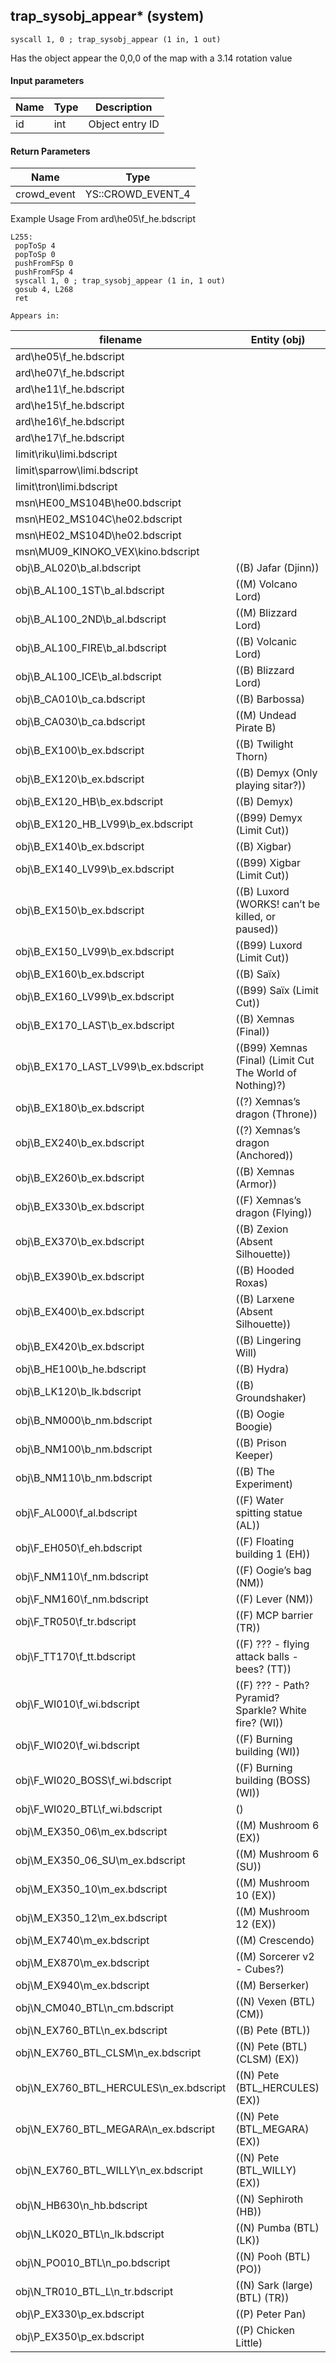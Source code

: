 ## trap_sysobj_appear* (system)

`syscall 1, 0 ; trap_sysobj_appear (1 in, 1 out)`

Has the object appear the 0,0,0 of the map with a 3.14 rotation value

#### Input parameters
| Name | Type | Description
|------|------|------------
| id   | int   | Object entry ID


#### Return Parameters
| Name | Type
|------|-----
| crowd_event   | YS::CROWD_EVENT_4   
Example Usage From ard\he05\f_he.bdscript
```plaintext
L255:
 popToSp 4
 popToSp 0
 pushFromFSp 0
 pushFromFSp 4
 syscall 1, 0 ; trap_sysobj_appear (1 in, 1 out)
 gosub 4, L268
 ret
```





	Appears in:
| filename | Entity (obj)
|----------|-------------
| ard\he05\f_he.bdscript       |           
| ard\he07\f_he.bdscript       |           
| ard\he11\f_he.bdscript       |           
| ard\he15\f_he.bdscript       |           
| ard\he16\f_he.bdscript       |           
| ard\he17\f_he.bdscript       |           
| limit\riku\limi.bdscript       |           
| limit\sparrow\limi.bdscript       |           
| limit\tron\limi.bdscript       |           
| msn\HE00_MS104B\he00.bdscript       |           
| msn\HE02_MS104C\he02.bdscript       |           
| msn\HE02_MS104D\he02.bdscript       |           
| msn\MU09_KINOKO_VEX\kino.bdscript       |           
| obj\B_AL020\b_al.bdscript       | ((B) Jafar (Djinn))          
| obj\B_AL100_1ST\b_al.bdscript       | ((M) Volcano Lord)          
| obj\B_AL100_2ND\b_al.bdscript       | ((M) Blizzard Lord)          
| obj\B_AL100_FIRE\b_al.bdscript       | ((B) Volcanic Lord)          
| obj\B_AL100_ICE\b_al.bdscript       | ((B) Blizzard Lord)          
| obj\B_CA010\b_ca.bdscript       | ((B) Barbossa)          
| obj\B_CA030\b_ca.bdscript       | ((M) Undead Pirate B)          
| obj\B_EX100\b_ex.bdscript       | ((B) Twilight Thorn)          
| obj\B_EX120\b_ex.bdscript       | ((B) Demyx (Only playing sitar?))          
| obj\B_EX120_HB\b_ex.bdscript       | ((B) Demyx)          
| obj\B_EX120_HB_LV99\b_ex.bdscript       | ((B99) Demyx (Limit Cut))          
| obj\B_EX140\b_ex.bdscript       | ((B) Xigbar)          
| obj\B_EX140_LV99\b_ex.bdscript       | ((B99) Xigbar (Limit Cut))          
| obj\B_EX150\b_ex.bdscript       | ((B) Luxord (WORKS! can’t be killed, or paused))          
| obj\B_EX150_LV99\b_ex.bdscript       | ((B99) Luxord (Limit Cut))          
| obj\B_EX160\b_ex.bdscript       | ((B) Saïx)          
| obj\B_EX160_LV99\b_ex.bdscript       | ((B99) Saïx (Limit Cut))          
| obj\B_EX170_LAST\b_ex.bdscript       | ((B) Xemnas (Final))          
| obj\B_EX170_LAST_LV99\b_ex.bdscript       | ((B99) Xemnas (Final) (Limit Cut The World of Nothing)?)          
| obj\B_EX180\b_ex.bdscript       | ((?) Xemnas’s dragon (Throne))          
| obj\B_EX240\b_ex.bdscript       | ((?) Xemnas’s dragon (Anchored))          
| obj\B_EX260\b_ex.bdscript       | ((B) Xemnas (Armor))          
| obj\B_EX330\b_ex.bdscript       | ((F) Xemnas’s dragon (Flying))          
| obj\B_EX370\b_ex.bdscript       | ((B) Zexion (Absent Silhouette))          
| obj\B_EX390\b_ex.bdscript       | ((B) Hooded Roxas)          
| obj\B_EX400\b_ex.bdscript       | ((B) Larxene (Absent Silhouette))          
| obj\B_EX420\b_ex.bdscript       | ((B) Lingering Will)          
| obj\B_HE100\b_he.bdscript       | ((B) Hydra)          
| obj\B_LK120\b_lk.bdscript       | ((B) Groundshaker)          
| obj\B_NM000\b_nm.bdscript       | ((B) Oogie Boogie)          
| obj\B_NM100\b_nm.bdscript       | ((B) Prison Keeper)          
| obj\B_NM110\b_nm.bdscript       | ((B) The Experiment)          
| obj\F_AL000\f_al.bdscript       | ((F) Water spitting statue (AL))          
| obj\F_EH050\f_eh.bdscript       | ((F) Floating building 1 (EH))          
| obj\F_NM110\f_nm.bdscript       | ((F) Oogie’s bag (NM))          
| obj\F_NM160\f_nm.bdscript       | ((F) Lever (NM))          
| obj\F_TR050\f_tr.bdscript       | ((F) MCP barrier (TR))          
| obj\F_TT170\f_tt.bdscript       | ((F) ??? - flying attack balls - bees? (TT))          
| obj\F_WI010\f_wi.bdscript       | ((F) ??? - Path? Pyramid? Sparkle? White fire? (WI))          
| obj\F_WI020\f_wi.bdscript       | ((F) Burning building (WI))          
| obj\F_WI020_BOSS\f_wi.bdscript       | ((F) Burning building (BOSS) (WI))          
| obj\F_WI020_BTL\f_wi.bdscript       | ()          
| obj\M_EX350_06\m_ex.bdscript       | ((M) Mushroom 6 (EX))          
| obj\M_EX350_06_SU\m_ex.bdscript       | ((M) Mushroom 6 (SU))          
| obj\M_EX350_10\m_ex.bdscript       | ((M) Mushroom 10 (EX))          
| obj\M_EX350_12\m_ex.bdscript       | ((M) Mushroom 12 (EX))          
| obj\M_EX740\m_ex.bdscript       | ((M) Crescendo)          
| obj\M_EX870\m_ex.bdscript       | ((M) Sorcerer v2 - Cubes?)          
| obj\M_EX940\m_ex.bdscript       | ((M) Berserker)          
| obj\N_CM040_BTL\n_cm.bdscript       | ((N) Vexen (BTL) (CM))          
| obj\N_EX760_BTL\n_ex.bdscript       | ((B) Pete (BTL))          
| obj\N_EX760_BTL_CLSM\n_ex.bdscript       | ((N) Pete (BTL) (CLSM) (EX))          
| obj\N_EX760_BTL_HERCULES\n_ex.bdscript       | ((N) Pete (BTL_HERCULES) (EX))          
| obj\N_EX760_BTL_MEGARA\n_ex.bdscript       | ((N) Pete (BTL_MEGARA) (EX))          
| obj\N_EX760_BTL_WILLY\n_ex.bdscript       | ((N) Pete (BTL_WILLY) (EX))          
| obj\N_HB630\n_hb.bdscript       | ((N) Sephiroth (HB))          
| obj\N_LK020_BTL\n_lk.bdscript       | ((N) Pumba (BTL) (LK))          
| obj\N_PO010_BTL\n_po.bdscript       | ((N) Pooh (BTL) (PO))          
| obj\N_TR010_BTL_L\n_tr.bdscript       | ((N) Sark (large) (BTL) (TR))          
| obj\P_EX330\p_ex.bdscript       | ((P) Peter Pan)          
| obj\P_EX350\p_ex.bdscript       | ((P) Chicken Little)          



